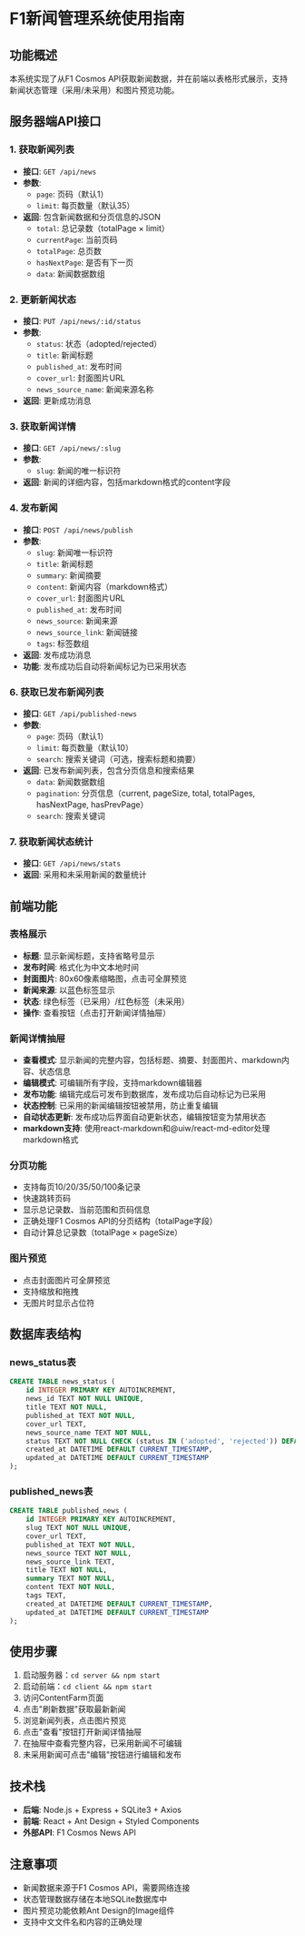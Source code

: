 # F1新闻管理系统使用指南

## 功能概述

本系统实现了从F1 Cosmos API获取新闻数据，并在前端以表格形式展示，支持新闻状态管理（采用/未采用）和图片预览功能。

## 服务器端API接口

### 1. 获取新闻列表
- **接口**: `GET /api/news`
- **参数**: 
  - `page`: 页码（默认1）
  - `limit`: 每页数量（默认35）
- **返回**: 包含新闻数据和分页信息的JSON
  - `total`: 总记录数（totalPage × limit）
  - `currentPage`: 当前页码
  - `totalPage`: 总页数
  - `hasNextPage`: 是否有下一页
  - `data`: 新闻数据数组

### 2. 更新新闻状态
- **接口**: `PUT /api/news/:id/status`
- **参数**: 
  - `status`: 状态（adopted/rejected）
  - `title`: 新闻标题
  - `published_at`: 发布时间
  - `cover_url`: 封面图片URL
  - `news_source_name`: 新闻来源名称
- **返回**: 更新成功消息

### 3. 获取新闻详情
- **接口**: `GET /api/news/:slug`
- **参数**: 
  - `slug`: 新闻的唯一标识符
- **返回**: 新闻的详细内容，包括markdown格式的content字段

### 4. 发布新闻
- **接口**: `POST /api/news/publish`
- **参数**: 
  - `slug`: 新闻唯一标识符
  - `title`: 新闻标题
  - `summary`: 新闻摘要
  - `content`: 新闻内容（markdown格式）
  - `cover_url`: 封面图片URL
  - `published_at`: 发布时间
  - `news_source`: 新闻来源
  - `news_source_link`: 新闻链接
  - `tags`: 标签数组
- **返回**: 发布成功消息
- **功能**: 发布成功后自动将新闻标记为已采用状态

### 6. 获取已发布新闻列表
- **接口**: `GET /api/published-news`
- **参数**: 
  - `page`: 页码（默认1）
  - `limit`: 每页数量（默认10）
  - `search`: 搜索关键词（可选，搜索标题和摘要）
- **返回**: 已发布新闻列表，包含分页信息和搜索结果
  - `data`: 新闻数据数组
  - `pagination`: 分页信息（current, pageSize, total, totalPages, hasNextPage, hasPrevPage）
  - `search`: 搜索关键词

### 7. 获取新闻状态统计
- **接口**: `GET /api/news/stats`
- **返回**: 采用和未采用新闻的数量统计

## 前端功能

### 表格展示
- **标题**: 显示新闻标题，支持省略号显示
- **发布时间**: 格式化为中文本地时间
- **封面图片**: 80x60像素缩略图，点击可全屏预览
- **新闻来源**: 以蓝色标签显示
- **状态**: 绿色标签（已采用）/红色标签（未采用）
- **操作**: 查看按钮（点击打开新闻详情抽屉）

### 新闻详情抽屉
- **查看模式**: 显示新闻的完整内容，包括标题、摘要、封面图片、markdown内容、状态信息
- **编辑模式**: 可编辑所有字段，支持markdown编辑器
- **发布功能**: 编辑完成后可发布到数据库，发布成功后自动标记为已采用
- **状态控制**: 已采用的新闻编辑按钮被禁用，防止重复编辑
- **自动状态更新**: 发布成功后界面自动更新状态，编辑按钮变为禁用状态
- **markdown支持**: 使用react-markdown和@uiw/react-md-editor处理markdown格式

### 分页功能
- 支持每页10/20/35/50/100条记录
- 快速跳转页码
- 显示总记录数、当前范围和页码信息
- 正确处理F1 Cosmos API的分页结构（totalPage字段）
- 自动计算总记录数（totalPage × pageSize）

### 图片预览
- 点击封面图片可全屏预览
- 支持缩放和拖拽
- 无图片时显示占位符

## 数据库表结构

### news_status表
```sql
CREATE TABLE news_status (
    id INTEGER PRIMARY KEY AUTOINCREMENT,
    news_id TEXT NOT NULL UNIQUE,
    title TEXT NOT NULL,
    published_at TEXT NOT NULL,
    cover_url TEXT,
    news_source_name TEXT NOT NULL,
    status TEXT NOT NULL CHECK (status IN ('adopted', 'rejected')) DEFAULT 'rejected',
    created_at DATETIME DEFAULT CURRENT_TIMESTAMP,
    updated_at DATETIME DEFAULT CURRENT_TIMESTAMP
);
```

### published_news表
```sql
CREATE TABLE published_news (
    id INTEGER PRIMARY KEY AUTOINCREMENT,
    slug TEXT NOT NULL UNIQUE,
    cover_url TEXT,
    published_at TEXT NOT NULL,
    news_source TEXT NOT NULL,
    news_source_link TEXT,
    title TEXT NOT NULL,
    summary TEXT NOT NULL,
    content TEXT NOT NULL,
    tags TEXT,
    created_at DATETIME DEFAULT CURRENT_TIMESTAMP,
    updated_at DATETIME DEFAULT CURRENT_TIMESTAMP
);
```

## 使用步骤

1. 启动服务器：`cd server && npm start`
2. 启动前端：`cd client && npm start`
3. 访问ContentFarm页面
4. 点击"刷新数据"获取最新新闻
5. 浏览新闻列表，点击图片预览
6. 点击"查看"按钮打开新闻详情抽屉
7. 在抽屉中查看完整内容，已采用新闻不可编辑
8. 未采用新闻可点击"编辑"按钮进行编辑和发布

## 技术栈

- **后端**: Node.js + Express + SQLite3 + Axios
- **前端**: React + Ant Design + Styled Components
- **外部API**: F1 Cosmos News API

## 注意事项

- 新闻数据来源于F1 Cosmos API，需要网络连接
- 状态管理数据存储在本地SQLite数据库中
- 图片预览功能依赖Ant Design的Image组件
- 支持中文文件名和内容的正确处理
